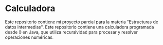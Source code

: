 # Calculadora
Este repositorio contiene mi proyecto parcial para la materia "Estructuras de datos intermedias". Este repositorio contiene una calculadora programada desde 0 en Java, que utiliza recursividad para procesar y resolver operaciones numéricas.

